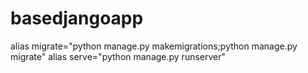 # basedjangoapp
alias migrate="python manage.py makemigrations;python manage.py migrate"
alias serve="python manage.py runserver"